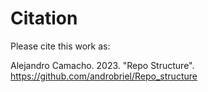 # Citation

Please cite this work as:

Alejandro Camacho. 2023. "Repo Structure". https://github.com/androbriel/Repo_structure
